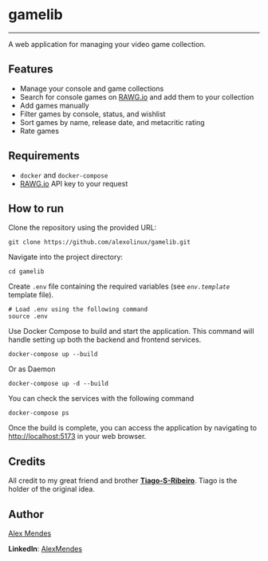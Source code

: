 # gamelib

---------

A web application for managing your video game collection.

## Features

- Manage your console and game collections
- Search for console games on [RAWG.io](https://rawg.io) and add them to your collection
- Add games manually
- Filter games by console, status, and wishlist
- Sort games by name, release date, and metacritic rating
- Rate games

## Requirements

- `docker` and  `docker-compose`
- [RAWG.io](https://rawg.io/apidocs) API key to your request

## How to run

Clone the repository using the provided URL:

```shell
git clone https://github.com/alexolinux/gamelib.git
```

Navigate into the project directory:

```shell
cd gamelib
```

Create `.env` file containing the required variables (see *`env.template`* template file).

```shell
# Load .env using the following command
source .env
```

Use Docker Compose to build and start the application. This command will handle setting up both the backend and frontend services.

```shell
docker-compose up --build
```

Or as Daemon

```shell
docker-compose up -d --build
```

You can check the services with the following command

```shell
docker-compose ps
```

Once the build is complete, you can access the application by navigating to <http://localhost:5173> in your web browser.

## Credits

All credit to my great friend and brother **[Tiago-S-Ribeiro](https://github.com/Tiago-S-Ribeiro)**. Tiago is the holder of the original idea.

## Author

[Alex Mendes](https://alexolinux.com/)

**LinkedIn**: [AlexMendes](https://www.linkedin.com/in/mendesalex)
